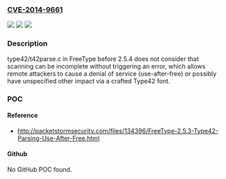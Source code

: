 ### [CVE-2014-9661](https://cve.mitre.org/cgi-bin/cvename.cgi?name=CVE-2014-9661)
![](https://img.shields.io/static/v1?label=Product&message=n%2Fa&color=blue)
![](https://img.shields.io/static/v1?label=Version&message=n%2Fa&color=blue)
![](https://img.shields.io/static/v1?label=Vulnerability&message=n%2Fa&color=brighgreen)

### Description

type42/t42parse.c in FreeType before 2.5.4 does not consider that scanning can be incomplete without triggering an error, which allows remote attackers to cause a denial of service (use-after-free) or possibly have unspecified other impact via a crafted Type42 font.

### POC

#### Reference
- http://packetstormsecurity.com/files/134396/FreeType-2.5.3-Type42-Parsing-Use-After-Free.html

#### Github
No GitHub POC found.

